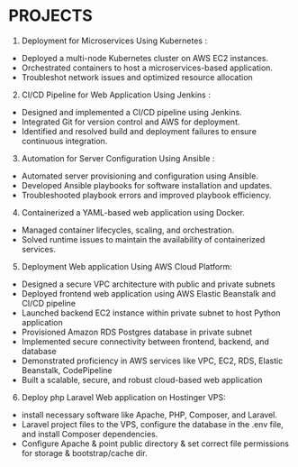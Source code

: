 # PROJECTS

1. Deployment for Microservices Using Kubernetes :
- Deployed a multi-node Kubernetes cluster on AWS EC2 instances.
- Orchestrated containers to host a microservices-based application.
- Troubleshot network issues and optimized resource allocation


2. CI/CD Pipeline for Web Application Using Jenkins :
- Designed and implemented a CI/CD pipeline using Jenkins.
- Integrated Git for version control and AWS for deployment.
- Identified and resolved build and deployment failures to ensure continuous integration.


3. Automation for Server Configuration Using Ansible :
- Automated server provisioning and configuration using Ansible.
- Developed Ansible playbooks for software installation and updates.
- Troubleshooted playbook errors and improved playbook efficiency.

4. Containerized a YAML-based web application using Docker.
- Managed container lifecycles, scaling, and orchestration.
- Solved runtime issues to maintain the availability of containerized services.

 5. Deployment Web application Using AWS Cloud Platform:
- Designed a secure VPC architecture with public and private subnets
- Deployed frontend web application using AWS Elastic Beanstalk and CI/CD pipeline
- Launched backend EC2 instance within private subnet to host Python application
- Provisioned Amazon RDS Postgres database in private subnet
- Implemented secure connectivity between frontend, backend, and database
- Demonstrated proficiency in AWS services like VPC, EC2, RDS, Elastic Beanstalk, CodePipeline
- Built a scalable, secure, and robust cloud-based web application

6. Deploy php Laravel Web application on Hostinger VPS:
-  install necessary software like Apache, PHP, Composer, and Laravel.
- Laravel project files to the VPS, configure the database in the .env file, and install Composer dependencies.
- Configure Apache & point public directory & set correct file permissions for storage & bootstrap/cache dir. 

